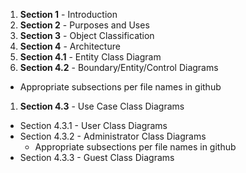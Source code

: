 1. **Section 1** - Introduction
1. **Section 2** - Purposes and Uses
1. **Section 3** - Object Classification
1. **Section 4** - Architecture
1. **Section 4.1** - Entity Class Diagram
1. **Section 4.2** - Boundary/Entity/Control Diagrams
  * Appropriate subsections per file names in github
1. **Section 4.3** - Use Case Class Diagrams
  * Section 4.3.1 - User Class Diagrams
  * Section 4.3.2 - Administrator Class Diagrams
     * Appropriate subsections per file names in github
  * Section 4.3.3 - Guest Class Diagrams
  
